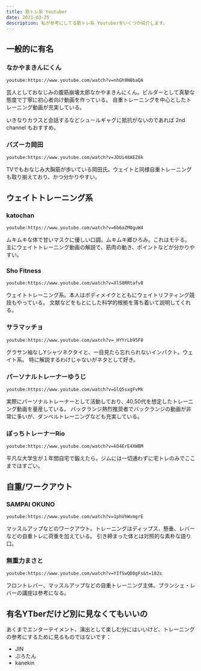 ```yaml
---
title: 筋トレ系 Youtuber
date: 2021-03-25
description: 私が参考にしてる筋トレ系 Youtuberをいくつか紹介します。
---
```


## 一般的に有名
### なかやまきんにくん
`youtube:https://www.youtube.com/watch?v=nhGh9N0baQA`

芸人としておなじみの腹筋崩壊太郎なかやまきんにくん。ビルダーとして真摯な態度で丁寧に初心者向け動画を作っている。
自重トレーニングを中心としたトレーニング動画が充実している。

いきなりカラスと会話するなどシュールギャグに抵抗がないのであれば 2nd channel もおすすめ。

### バズーカ岡田
`youtube:https://www.youtube.com/watch?v=JDUi48AEZ8k`

TVでもおなじみ大胸筋が歩いている岡田氏。ウェイトと同様自重トレーニングも取り揃えており、かつ分かりやすい。

## ウェイトトレーニング系
### katochan
`youtube:https://www.youtube.com/watch?v=6b6aZM0guW4`

ムキムキな体で甘いマスクに優しい口調。ムキムキ郷ひろみ。これはモテる。
主にウェイトトレーニング動画の解説で、筋肉の動き、ポイントなどが分かりやすい。

### Sho Fitness
`youtube:https://www.youtube.com/watch?v=XlS8RRtafv8`

ウェイトトレーニング系。本人はボディメイクとともにウェイトリフティング競技もやっている。
文献などをもとにした科学的根拠を落ち着いて説明してくれる。

### サラマッチョ
`youtube:https://www.youtube.com/watch?v=_HYYrLb95F8`

グラサン袖なしYシャツネクタイと、一目見たら忘れられないインパクト。ウェイト系。
特に解説するわけじゃないがネタとして好き。

### パーソナルトレーナーゆうじ
`youtube:https://www.youtube.com/watch?v=GlQ5sxgFvMk`

実際にパーソナルトレーナーとして活動しており、40,50代を想定したトレーニング動画を量産している。
バックランジ熱烈推奨者でバックランジの動画が非常に多いが、ダンベルトレーニングなども充実している。

### ぼっちトレーナーRio
`youtube:https://www.youtube.com/watch?v=kO4ErE4XWBM`

平凡な大学生が１年間自宅で鍛えたら。ジムには一切通わずに宅トレのみでここまではすごい。

## 自重/ワークアウト
### SAMPAI OKUNO
`youtube:https://www.youtube.com/watch?v=1phVhWvmgrE`

マッスルアップなどのワークアウト。トレーニングはディップス、懸垂、レバーなどの自重トレに荷重を加えている。
引き締まった体とは対照的な素朴な語り口。

### 無重力まさと
`youtube:https://www.youtube.com/watch?v=YIfSwQD8gFs&t=182s`

フロントレバー、マッスルアップなどの自重トレーニング主体。プランシェ・レバーの講座は参考になる。

## 有名YTberだけど別に見なくてもいいの

あくまでエンターテイメント、演出として楽しむ分にはいいけど、トレーニングの参考にするために見るものではないです：

- JIN
- ぷろたん
- kanekin




